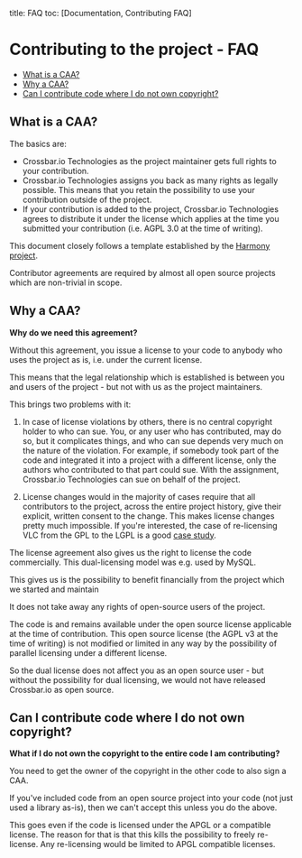title: FAQ
toc: [Documentation, Contributing FAQ]

# Contributing to the project - FAQ

* [What is a CAA?](#what-is-a-caa?)
* [Why a CAA?](#why-a-caa?)
* [Can I contribute code where I do not own copyright?](#can-i-contribute-code-where-i-do-not-own-copyright?)

## What is a CAA?

The basics are:

* Crossbar.io Technologies as the project maintainer gets full rights to your contribution.
* Crossbar.io Technologies assigns you back as many rights as legally possible. This means that you retain the possibility to use your contribution outside of the project.
* If your contribution is added to the project, Crossbar.io Technologies agrees to distribute it under the license which applies at the time you submitted your contribution (i.e. AGPL 3.0 at the time of writing).

This document closely follows a template established by the [Harmony project](http://harmonyagreements.org/).

Contributor agreements are required by almost all open source projects which are non-trivial in scope.

## Why a CAA?

**Why do we need this agreement?**

Without this agreement, you issue a license to your code to anybody who uses the project as is, i.e. under the current license.

This means that the legal relationship which is established is between you and users of the project - but not with us as the project maintainers.

This brings two problems with it:

1. In case of license violations by others, there is no central copyright holder to who can sue. You, or any user who has contributed, may do so, but it complicates things, and who can sue depends very much on the nature of the violation. For example, if somebody took part of the code and integrated it into a project with a different license, only the authors who contributed to that part could sue.
With the assignment, Crossbar.io Technologies can sue on behalf of the project.

2. License changes would in the majority of cases require that all contributors to the project, across the entire project history, give their explicit, written consent to the change.
This makes license changes pretty much impossible. If you're interested, the case of re-licensing VLC from the GPL to the LGPL is a good [case study](http://lwn.net/Articles/525718/).

The license agreement also gives us the right to license the code commercially. This dual-licensing model was e.g. used by MySQL.

This gives us is the possibility to benefit financially from the project which we started and maintain

It does not take away any rights of open-source users of the project.

The code is and remains available under the open source license applicable at the time of contribution. This open source license (the AGPL v3 at the time of writing) is not modified or limited in any way by the possibility of parallel licensing under a different license.

So the dual license does not affect you as an open source user - but without the possibility for dual licensing, we would not have released Crossbar.io as open source.

## Can I contribute code where I do not own copyright?

**What if I do not own the copyright to the entire code I am contributing?**

You need to get the owner of the copyright in the other code to also sign a CAA.

If you've included code from an open source project into your code (not just used a library as-is), then we can't accept this unless you do the above.

This goes even if the code is licensed under the APGL or a compatible license. The reason for that is that this kills the possibility to freely re-license. Any re-licensing would be limited to APGL compatible licenses.
